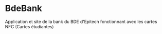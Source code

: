 # BdeBank
Application et site de la bank du BDE d'Epitech fonctionnant avec les cartes NFC (Cartes étudiantes)
